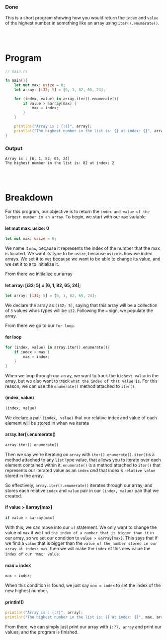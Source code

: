 ### Done
This is a short program showing how you would return the `index` and `value` of the highest number in something like an array using `iter().enumerate()`.

<br><br>
# Program
```Rust
// main.rs

fn main(){
	let mut max: usize = 0;
	let array: [i32; 5] = [6, 1, 82, 65, 24];

	for (index, value) in array.iter().enumerate(){
		if value > &array[max] {
			max = index;
		}
    }

	println!("Array is : {:?}", array);
	println!("The highest number in the list is: {} at index: {}", array[max], max);
}
```

### Output
```
Array is : [6, 1, 82, 65, 24]
The highest number in the list is: 82 at index: 2
```

<br><br>
# Breakdown
For this program, our objective is to return the `index and value of the largest number in an array`. To begin, we start with our `max` variable.

#### let mut max: usize: 0
```Rust
let mut max: usize = 0;
```

We name it `max`, because it represents the index of the number that the max is located. We want its type to be `usize`, because `usize` is how we index arrays. We set it to `mut` because we want to be able to change its value, and we set it to `0` to initialize it.

From there we initialize our array

#### let array: [i32; 5] = [6, 1, 82, 65, 24];
```Rust
let array: [i32; 5] = [6, 1, 82, 65, 24];
```

We declare the array as `[i32; 5]`, saying that this array will be a collection of `5` values whos types will be `i32`. Following the `=` sign, we populate the array.

From there we go to our `for loop`.

#### for loop
```Rust
for (index, value) in array.iter().enumerate(){
	if index > max {
		max = index;
	}
}
```

When we loop through our array, we want to track the `highest value` in the array, but we also want to track `what the index of that value is`. For this reason, we can use the `enumerate()` method attached to `iter()`.

#### (index, value)
```Rust
(index, value)
```
We declare a pair `(index, value)` that our relative index and value of each element will be stored in when we iterate

#### array.iter().enumerate()
```Rust
array.iter().enumerate()
```
Then we say we're iterating on `array` with `iter().enumerate()`. `iter()`is a method attached to any `list` type value, that allows you to iterate over each element contained within it. `enumerate()` is a method attached to `iter()` that represents our iterated value as an `index` *and* that index's `relative value` stored in the array.

So effectively, `array.iter().enumerate()` iterates through our array, and stores each relative `index` and `value` pair in our `(index, value)` pair that we created.

#### if value > &array[max]
```Rust
if value > &array[max]
```
With this, we can move into our `if` statement. We only want to change the value of `max` if we find `the index of a number that is bigger than it` in our array, so we set our condition to `value > &array[max]`. This says that if we find a `value` that is bigger than the `value of the number stored in our array at index: max`, then we will make the `index` of this new value the `index of our 'max' value`.

#### max = index
```Rust
max = index;
```
When this condition is found, we just say `max = index` to set the index of the new highest number.

#### println!()
```Rust
println!("Array is : {:?}", array);
println!("The highest number in the list is: {} at index: {}", max, array[max]);
```

From there, we can simply just print our array with `{:?}, array` and print our values, and the program is finished.